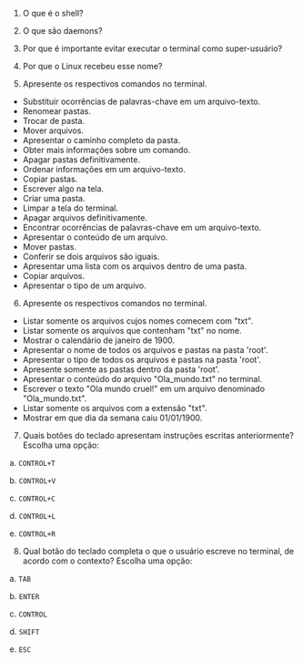 1. O que é o shell?

2. O que são daemons?

3. Por que é importante evitar executar o terminal como super-usuário?

4. Por que o Linux recebeu esse nome?

5. Apresente os respectivos comandos no terminal.
- Substituir ocorrências de palavras-chave em um arquivo-texto.
- Renomear pastas.
- Trocar de pasta.
- Mover arquivos.
- Apresentar o caminho completo da pasta.
- Obter mais informações sobre um comando.
- Apagar pastas definitivamente.
- Ordenar informações em um arquivo-texto.
- Copiar pastas.
- Escrever algo na tela.
- Criar uma pasta.
- Limpar a tela do terminal.
- Apagar arquivos definitivamente.
- Encontrar ocorrências de palavras-chave em um arquivo-texto.
- Apresentar o conteúdo de um arquivo.
- Mover pastas.
- Conferir se dois arquivos são iguais.
- Apresentar uma lista com os arquivos dentro de uma pasta.
- Copiar arquivos.
- Apresentar o tipo de um arquivo.

6. Apresente os respectivos comandos no terminal.
- Listar somente os arquivos cujos nomes comecem com  "txt".
- Listar somente os arquivos que contenham "txt" no nome.
- Mostrar o calendário de janeiro de 1900.
- Apresentar o nome de todos os arquivos e pastas na pasta 'root'.
- Apresentar o tipo de todos os arquivos e pastas na pasta 'root'.
- Apresente somente as pastas dentro da pasta 'root'.
- Apresentar o conteúdo do arquivo "Ola_mundo.txt" no terminal.
- Escrever o texto "Ola mundo cruel!" em um arquivo denominado "Ola_mundo.txt".
- Listar somente os arquivos com a extensão "txt".
- Mostrar em que dia da semana caiu 01/01/1900.

7. Quais botões do teclado apresentam instruções escritas anteriormente? Escolha uma opção:

a. `CONTROL+T`

b. `CONTROL+V`

c. `CONTROL+C`

d. `CONTROL+L`

e. `CONTROL+R`

8. Qual botão do teclado completa o que o usuário escreve no terminal, de acordo com o contexto? Escolha uma opção:

a. `TAB`

b. `ENTER`

c. `CONTROL`

d. `SHIFT`

e. `ESC`
